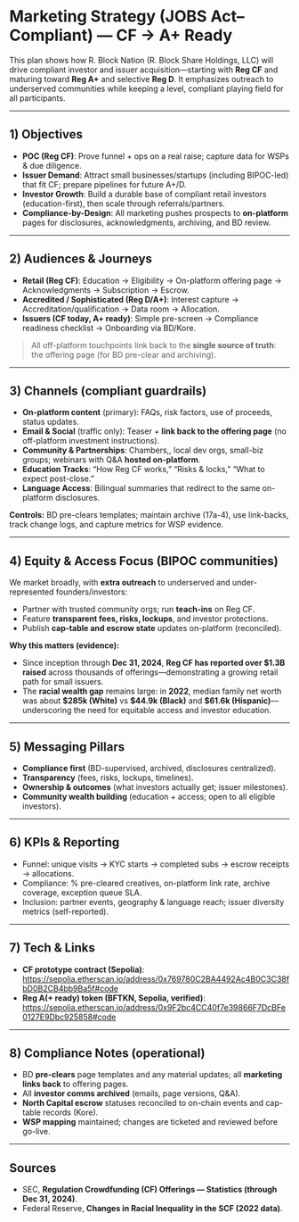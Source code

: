 # Marketing Strategy (JOBS Act–Compliant) — CF → A+ Ready

This plan shows how R. Block Nation (R. Block Share Holdings, LLC) will drive compliant investor and issuer acquisition—starting with **Reg CF** and maturing toward **Reg A+** and selective **Reg D**. It emphasizes outreach to underserved communities while keeping a level, compliant playing field for all participants.

---

## 1) Objectives
- **POC (Reg CF)**: Prove funnel + ops on a real raise; capture data for WSPs & due diligence.
- **Issuer Demand**: Attract small businesses/startups (including BIPOC-led) that fit CF; prepare pipelines for future A+/D.
- **Investor Growth**: Build a durable base of compliant retail investors (education-first), then scale through referrals/partners.
- **Compliance-by-Design**: All marketing pushes prospects to **on-platform** pages for disclosures, acknowledgments, archiving, and BD review.

---

## 2) Audiences & Journeys
- **Retail (Reg CF)**: Education → Eligibility → On-platform offering page → Acknowledgments → Subscription → Escrow.
- **Accredited / Sophisticated (Reg D/A+)**: Interest capture → Accreditation/qualification → Data room → Allocation.
- **Issuers (CF today, A+ ready)**: Simple pre-screen → Compliance readiness checklist → Onboarding via BD/Kore.

> All off-platform touchpoints link back to the **single source of truth**: the offering page (for BD pre-clear and archiving).

---

## 3) Channels (compliant guardrails)
- **On-platform content** (primary): FAQs, risk factors, use of proceeds, status updates.  
- **Email & Social** (traffic only): Teaser + **link back to the offering page** (no off-platform investment instructions).  
- **Community & Partnerships**: Chambers,, local dev orgs, small-biz groups; webinars with Q&A **hosted on-platform**.
- **Education Tracks**: “How Reg CF works,” “Risks & locks,” “What to expect post-close.”  
- **Language Access**: Bilingual summaries that redirect to the same on-platform disclosures.

**Controls:** BD pre-clears templates; maintain archive (17a-4), use link-backs, track change logs, and capture metrics for WSP evidence.

---

## 4) Equity & Access Focus (BIPOC communities)
We market broadly, with **extra outreach** to underserved and under-represented founders/investors:
- Partner with trusted community orgs; run **teach-ins** on Reg CF.
- Feature **transparent fees, risks, lockups**, and investor protections.
- Publish **cap-table and escrow state** updates on-platform (reconciled).

**Why this matters (evidence):**
- Since inception through **Dec 31, 2024**, **Reg CF has reported over \$1.3B raised** across thousands of offerings—demonstrating a growing retail path for small issuers.   
- The **racial wealth gap** remains large: in **2022**, median family net worth was about **\$285k (White)** vs **\$44.9k (Black)** and **\$61.6k (Hispanic)**—underscoring the need for equitable access and investor education. 

---

## 5) Messaging Pillars
- **Compliance first** (BD-supervised, archived, disclosures centralized).
- **Transparency** (fees, risks, lockups, timelines).
- **Ownership & outcomes** (what investors actually get; issuer milestones).
- **Community wealth building** (education + access; open to all eligible investors).

---

## 6) KPIs & Reporting
- Funnel: unique visits → KYC starts → completed subs → escrow receipts → allocations.
- Compliance: % pre-cleared creatives, on-platform link rate, archive coverage, exception queue SLA.
- Inclusion: partner events, geography & language reach; issuer diversity metrics (self-reported).

---

## 7) Tech & Links
- **CF prototype contract (Sepolia)**:  
  <https://sepolia.etherscan.io/address/0x769780C2BA4492Ac4B0C3C38fbD0B2CB4bb9Ba5f#code>
- **Reg A(+ ready) token (BFTKN, Sepolia, verified)**:  
  <https://sepolia.etherscan.io/address/0x9F2bc4CC40f7e39866F7DcBFe0127E9Dbc925858#code>

---

## 8) Compliance Notes (operational)
- BD **pre-clears** page templates and any material updates; all **marketing links back** to offering pages.
- All **investor comms archived** (emails, page versions, Q&A).
- **North Capital escrow** statuses reconciled to on-chain events and cap-table records (Kore).
- **WSP mapping** maintained; changes are ticketed and reviewed before go-live.

---

## Sources
- SEC, **Regulation Crowdfunding (CF) Offerings — Statistics (through Dec 31, 2024)**. 
- Federal Reserve, **Changes in Racial Inequality in the SCF (2022 data)**. 
